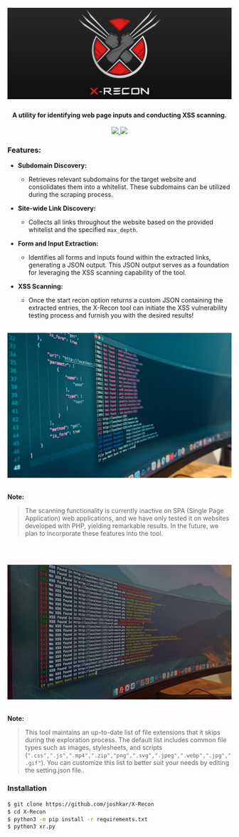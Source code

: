 <h1 align="center">
  <br>
  <a href="https://github.com/joshkar/X-Recon"><img src=".imgs/banner.jpg" alt="X-Recon"></a>
</h1>

<h4 align="center">A utility for identifying web page inputs and conducting XSS scanning.</h4>

<p align="center">

  <a href="http://python.org">
    <img src="https://img.shields.io/badge/python-v3-blue">
  </a>

  <a href="https://en.wikipedia.org/wiki/Linux">
    <img src="https://img.shields.io/badge/Platform-Linux-red">
  </a>

</p>

### Features:
- **Subdomain Discovery:**
  - Retrieves relevant subdomains for the target website and consolidates them into a whitelist. These subdomains can be utilized during the scraping process.

- **Site-wide Link Discovery:**
  - Collects all links throughout the website based on the provided whitelist and the specified `max_depth`.

- **Form and Input Extraction:**
  - Identifies all forms and inputs found within the extracted links, generating a JSON output. This JSON output serves as a foundation for leveraging the XSS scanning capability of the tool.

- **XSS Scanning:**
  - Once the start recon option returns a custom JSON containing the extracted entries, the X-Recon tool can initiate the XSS vulnerability testing process and furnish you with the desired results!

<br>
  <a href="https://github.com/joshkar/X-Recon"><img src=".imgs/demo1.jpg" alt="X-Recon"></a>
<br>
<br>

**Note:** 

>The scanning functionality is currently inactive on SPA (Single Page Application) web applications, and we have only tested it on websites developed with PHP, yielding remarkable results. In the future, we plan to incorporate these features into the tool.

<br>
<br>

  <a href="https://github.com/joshkar/X-Recon"><img src=".imgs/demo2.jpg" alt="X-Recon XSS Scan"></a>
<br>
<br>

**Note:** 

>This tool maintains an up-to-date list of file extensions that it skips during the exploration process. The default list includes common file types such as images, stylesheets, and scripts (`".css",".js",".mp4",".zip","png",".svg",".jpeg",".webp",".jpg",".gif"`). You can customize this list to better suit your needs by editing the setting.json file..


### Installation

```bash
$ git clone https://github.com/joshkar/X-Recon
$ cd X-Recon
$ python3 -m pip install -r requirements.txt
$ python3 xr.py
